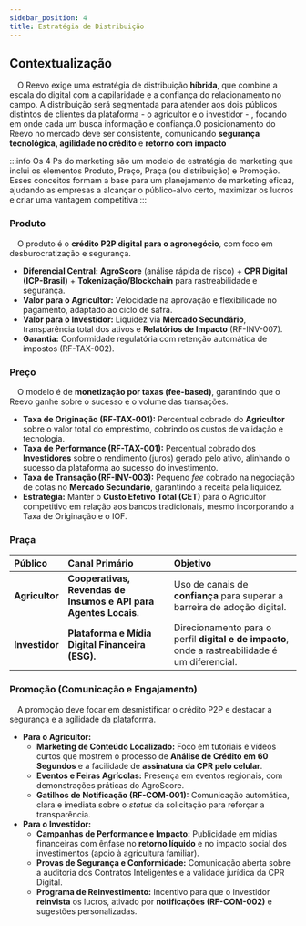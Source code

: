 ```yaml
---
sidebar_position: 4
title: Estratégia de Distribuição
---
```


## Contextualização

&emsp;O Reevo exige uma estratégia de distribuição **híbrida**, que combine a escala do digital  com a capilaridade e a confiança do relacionamento no campo. A distribuição será segmentada para atender aos dois públicos distintos de clientes da plataforma - o agricultor e o investidor - ,        focando em onde cada um busca informação e confiança.O posicionamento do Reevo no mercado deve ser consistente, comunicando **segurança tecnológica, agilidade no crédito** e **retorno com impacto**

:::info
Os 4 Ps do marketing são um modelo de estratégia de marketing que inclui os elementos Produto, Preço, Praça (ou distribuição) e Promoção. Esses conceitos formam a base para um planejamento de marketing eficaz, ajudando as empresas a alcançar o público-alvo certo, maximizar os lucros e criar uma vantagem competitiva 
:::

### Produto 

&emsp;O produto é o **crédito P2P digital para o agronegócio**, com foco em desburocratização e segurança.

* **Diferencial Central:** **AgroScore** (análise rápida de risco) + **CPR Digital (ICP-Brasil)** + **Tokenização/Blockchain** para rastreabilidade e segurança.
* **Valor para o Agricultor:** Velocidade na aprovação e flexibilidade no pagamento, adaptado ao ciclo de safra.
* **Valor para o Investidor:** Liquidez via **Mercado Secundário**, transparência total dos ativos e **Relatórios de Impacto** (RF-INV-007).
* **Garantia:** Conformidade regulatória com retenção automática de impostos (RF-TAX-002).

### Preço 

&emsp;O modelo é de **monetização por taxas (fee-based)**, garantindo que o Reevo ganhe sobre o sucesso e o volume das transações.

* **Taxa de Originação (RF-TAX-001):** Percentual cobrado do **Agricultor** sobre o valor total do empréstimo, cobrindo os custos de validação e tecnologia.
* **Taxa de Performance (RF-TAX-001):** Percentual cobrado dos **Investidores** sobre o rendimento (juros) gerado pelo ativo, alinhando o sucesso da plataforma ao sucesso do investimento.
* **Taxa de Transação (RF-INV-003):** Pequeno *fee* cobrado na negociação de cotas no **Mercado Secundário**, garantindo a receita pela liquidez.
* **Estratégia:** Manter o **Custo Efetivo Total (CET)** para o Agricultor competitivo em relação aos bancos tradicionais, mesmo incorporando a Taxa de Originação e o IOF.

### Praça 

| Público | Canal Primário | Objetivo |
| :--- | :--- | :--- |
| **Agricultor** | **Cooperativas, Revendas de Insumos e API para Agentes Locais.** | Uso de canais de **confiança** para superar a barreira de adoção digital. |
| **Investidor** | **Plataforma e Mídia Digital Financeira (ESG).** | Direcionamento para o perfil **digital e de impacto**, onde a rastreabilidade é um diferencial. |

### Promoção (Comunicação e Engajamento)

&emsp;A promoção deve focar em desmistificar o crédito P2P e destacar a segurança e a agilidade da plataforma.

* **Para o Agricultor:**
    * **Marketing de Conteúdo Localizado:** Foco em tutoriais e vídeos curtos que mostrem o processo de **Análise de Crédito em 60 Segundos** e a facilidade de **assinatura da CPR pelo celular**.
    * **Eventos e Feiras Agrícolas:** Presença em eventos regionais, com demonstrações práticas do AgroScore.
    * **Gatilhos de Notificação (RF-COM-001):** Comunicação automática, clara e imediata sobre o *status* da solicitação para reforçar a transparência.
* **Para o Investidor:**
    * **Campanhas de Performance e Impacto:** Publicidade em mídias financeiras com ênfase no **retorno líquido** e no impacto social dos investimentos (apoio à agricultura familiar).
    * **Provas de Segurança e Conformidade:** Comunicação aberta sobre a auditoria dos Contratos Inteligentes e a validade jurídica da CPR Digital.
    * **Programa de Reinvestimento:** Incentivo para que o Investidor **reinvista** os lucros, ativado por **notificações (RF-COM-002)** e sugestões personalizadas.